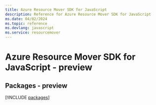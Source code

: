 ```yaml
---
title: Azure Resource Mover SDK for JavaScript
description: Reference for Azure Resource Mover SDK for JavaScript
ms.date: 04/02/2024
ms.topic: reference
ms.devlang: javascript
ms.service: resourcemover
---
```

# Azure Resource Mover SDK for JavaScript - preview
## Packages - preview
[!INCLUDE [packages](resource-mover-index.md)]